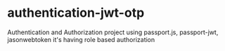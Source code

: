 # authentication-jwt-otp

Authentication and Authorization project using passport.js, passport-jwt, jasonwebtoken
it's having role based authorization 
